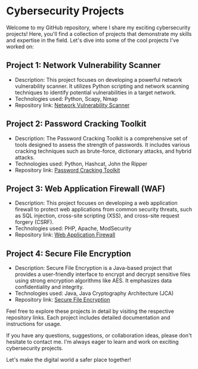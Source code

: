 # Cybersecurity Projects

Welcome to my GitHub repository, where I share my exciting cybersecurity projects! Here, you'll find a collection of projects that demonstrate my skills and expertise in the field. Let's dive into some of the cool projects I've worked on:

## Project 1: Network Vulnerability Scanner

- Description: This project focuses on developing a powerful network vulnerability scanner. It utilizes Python scripting and network scanning techniques to identify potential vulnerabilities in a target network.
- Technologies used: Python, Scapy, Nmap
- Repository link: [Network Vulnerability Scanner](https://github.com/yourusername/network-vulnerability-scanner)

## Project 2: Password Cracking Toolkit

- Description: The Password Cracking Toolkit is a comprehensive set of tools designed to assess the strength of passwords. It includes various cracking techniques such as brute-force, dictionary attacks, and hybrid attacks.
- Technologies used: Python, Hashcat, John the Ripper
- Repository link: [Password Cracking Toolkit](https://github.com/yourusername/password-cracking-toolkit)

## Project 3: Web Application Firewall (WAF)

- Description: This project focuses on developing a web application firewall to protect web applications from common security threats, such as SQL injection, cross-site scripting (XSS), and cross-site request forgery (CSRF).
- Technologies used: PHP, Apache, ModSecurity
- Repository link: [Web Application Firewall](https://github.com/yourusername/web-application-firewall)

## Project 4: Secure File Encryption

- Description: Secure File Encryption is a Java-based project that provides a user-friendly interface to encrypt and decrypt sensitive files using strong encryption algorithms like AES. It emphasizes data confidentiality and integrity.
- Technologies used: Java, Java Cryptography Architecture (JCA)
- Repository link: [Secure File Encryption](https://github.com/yourusername/secure-file-encryption)

Feel free to explore these projects in detail by visiting the respective repository links. Each project includes detailed documentation and instructions for usage.

If you have any questions, suggestions, or collaboration ideas, please don't hesitate to contact me. I'm always eager to learn and work on exciting cybersecurity projects.

Let's make the digital world a safer place together!

